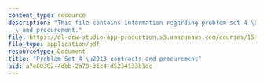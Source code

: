 ```yaml
---
content_type: resource
description: "This file contains information regarding problem set 4 \u2013 contracts\
  \ and procurement."
file: https://ol-ocw-studio-app-production.s3.amazonaws.com/courses/15-772j-d-lab-supply-chains-fall-2014/a7e803624dbb2a7031c4d5234133b1dc_MIT15_772JF14_ProblemSet4.pdf
file_type: application/pdf
resourcetype: Document
title: "Problem Set 4 \u2013 contracts and procurement"
uid: a7e80362-4dbb-2a70-31c4-d5234133b1dc
---
```

